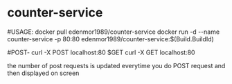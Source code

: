 # counter-service
#USAGE:
docker pull edenmor1989/counter-service 
docker run -d --name counter-service -p 80:80 edenmor1989/counter-service:$(Build.BuildId)

#POST- 
curl -X POST localhost:80
$GET
curl -X GET localhost:80

the number of post requests is updated everytime you do POST request
and then displayed on screen
